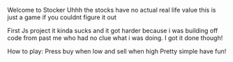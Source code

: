Welcome to Stocker
Uhhh the stocks have no actual real life value this is just a game if you couldnt figure it out

First Js project it kinda sucks and it got harder because i was building off code from past me who had no clue what i was doing.
I got it done though!

How to play:
Press buy when low and sell when high
Pretty simple have fun!
